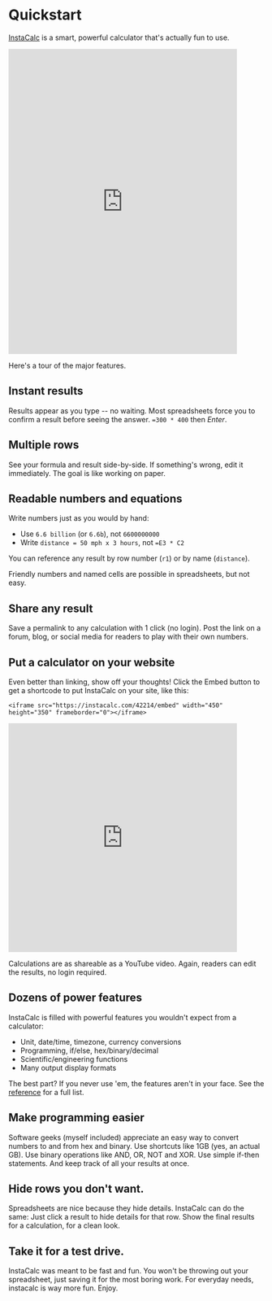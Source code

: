 # Quickstart

[InstaCalc](https://instacalc.com) is a smart, powerful calculator that's actually fun to use.

<iframe src="https://instacalc.com/57627/embed" width="450" height="600" frameborder="0"></iframe>

Here's a tour of the major features.

## Instant results

Results appear as you type -- no waiting. Most spreadsheets force you to confirm a result before seeing the answer. `=300 * 400` then *Enter*.

## Multiple rows

See your formula and result side-by-side. If something's wrong, edit it immediately. The goal is like working on paper.

## Readable numbers and equations

Write numbers just as you would by hand:

* Use `6.6 billion` (or `6.6b`), not `6600000000`
* Write `distance = 50 mph x 3 hours`, not `=E3 * C2`

You can reference any result by row number (`r1`) or by name (`distance`).

Friendly numbers and named cells are possible in spreadsheets, but not easy.

## Share any result

Save a permalink to any calculation with 1 click (no login). Post the link on a forum, blog, or social media for readers to play with their own numbers.

## Put a calculator on your website

Even better than linking, show off your thoughts! Click the Embed button to get a shortcode to put InstaCalc on your site, like this:

```
<iframe src="https://instacalc.com/42214/embed" width="450" height="350" frameborder="0"></iframe>
```

<iframe src="https://instacalc.com/42214/embed" width="450" height="450" frameborder="0"></iframe>

Calculations are as shareable as a YouTube video. Again, readers can edit the results, no login required.

## Dozens of power features

InstaCalc is filled with powerful features you wouldn't expect from a calculator:

* Unit, date/time, timezone, currency conversions
* Programming, if/else, hex/binary/decimal
* Scientific/engineering functions
* Many output display formats

The best part? If you never use 'em, the features aren't in your face. See the [reference](/reference.html) for a full list.

## Make programming easier

Software geeks (myself included) appreciate an easy way to convert numbers to and from hex and binary. Use shortcuts like 1GB (yes, an actual GB). Use binary operations like AND, OR, NOT and XOR. Use simple if-then statements. And keep track of all your results at once.

## Hide rows you don't want.

Spreadsheets are nice because they hide details. InstaCalc can do the same: Just click a result to hide details for that row. Show the final results for a calculation, for a clean look.

## Take it for a test drive.

InstaCalc was meant to be fast and fun. You won't be throwing out your spreadsheet, just saving it for the most boring work. For everyday needs, instacalc is way more fun. Enjoy.
